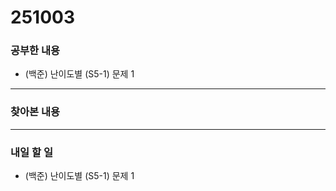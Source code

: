 # 251003

### 공부한 내용

- (백준) 난이도별 (S5-1) 문제 1

---

### 찾아본 내용

---

### 내일 할 일

- (백준) 난이도별 (S5-1) 문제 1
